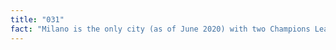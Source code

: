 ```yaml
---
title: "031"
fact: "Milano is the only city (as of June 2020) with two Champions League winning teams: AC Milan and Internazionale FC."
---
```

